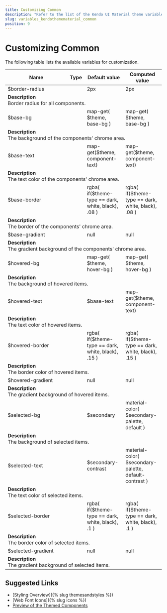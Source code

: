 ```yaml
---
title: Customizing Common
description: "Refer to the list of the Kendo UI Material theme variables available for customization."
slug: variables_kendothemematerial_common
position: 9
---
```


# Customizing Common

The following table lists the available variables for customization.

<table class="theme-variables">
    <colgroup>
    <col style="width: 200px; white-space:nowrap;" />
    <col />
    <col />
    <col />
</colgroup>
<thead>
    <tr>
        <th>Name</th>
        <th>Type</th>
        <th>Default value</th>
        <th>Computed value</th>
    </tr>
</thead>
<tbody>
        <tr>
    <td>$border-radius</td>
    <td></td>
    <td>2px</td>
    <td>2px</td>
</tr>
<tr>
    <td colspan="4" class="theme-variables-description-container"><div><b>Description</b><div class="theme-variables-description">Border radius for all components.</div></div>
    </td>
</tr>
<tr>
    <td>$base-bg</td>
    <td></td>
    <td>map-get( $theme, base-bg )</td>
    <td>map-get( $theme, base-bg )</td>
</tr>
<tr>
    <td colspan="4" class="theme-variables-description-container"><div><b>Description</b><div class="theme-variables-description">The background of the components' chrome area.</div></div>
    </td>
</tr>
<tr>
    <td>$base-text</td>
    <td></td>
    <td>map-get($theme, component-text)</td>
    <td>map-get($theme, component-text)</td>
</tr>
<tr>
    <td colspan="4" class="theme-variables-description-container"><div><b>Description</b><div class="theme-variables-description">The text color of the components' chrome area.</div></div>
    </td>
</tr>
<tr>
    <td>$base-border</td>
    <td></td>
    <td>rgba( if($theme-type == dark, white, black), .08 )</td>
    <td>rgba( if($theme-type == dark, white, black), .08 )</td>
</tr>
<tr>
    <td colspan="4" class="theme-variables-description-container"><div><b>Description</b><div class="theme-variables-description">The border of the components' chrome area.</div></div>
    </td>
</tr>
<tr>
    <td>$base-gradient</td>
    <td></td>
    <td>null</td>
    <td>null</td>
</tr>
<tr>
    <td colspan="4" class="theme-variables-description-container"><div><b>Description</b><div class="theme-variables-description">The gradient background of the components' chrome area.</div></div>
    </td>
</tr>
<tr>
    <td>$hovered-bg</td>
    <td></td>
    <td>map-get( $theme, hover-bg )</td>
    <td>map-get( $theme, hover-bg )</td>
</tr>
<tr>
    <td colspan="4" class="theme-variables-description-container"><div><b>Description</b><div class="theme-variables-description">The background of hovered items.</div></div>
    </td>
</tr>
<tr>
    <td>$hovered-text</td>
    <td></td>
    <td>$base-text</td>
    <td>map-get($theme, component-text)</td>
</tr>
<tr>
    <td colspan="4" class="theme-variables-description-container"><div><b>Description</b><div class="theme-variables-description">The text color of hovered items.</div></div>
    </td>
</tr>
<tr>
    <td>$hovered-border</td>
    <td></td>
    <td>rgba( if($theme-type == dark, white, black), .15 )</td>
    <td>rgba( if($theme-type == dark, white, black), .15 )</td>
</tr>
<tr>
    <td colspan="4" class="theme-variables-description-container"><div><b>Description</b><div class="theme-variables-description">The border color of hovered items.</div></div>
    </td>
</tr>
<tr>
    <td>$hovered-gradient</td>
    <td></td>
    <td>null</td>
    <td>null</td>
</tr>
<tr>
    <td colspan="4" class="theme-variables-description-container"><div><b>Description</b><div class="theme-variables-description">The gradient background of hovered items.</div></div>
    </td>
</tr>
<tr>
    <td>$selected-bg</td>
    <td></td>
    <td>$secondary</td>
    <td>material-color( $secondary-palette, default )</td>
</tr>
<tr>
    <td colspan="4" class="theme-variables-description-container"><div><b>Description</b><div class="theme-variables-description">The background of selected items.</div></div>
    </td>
</tr>
<tr>
    <td>$selected-text</td>
    <td></td>
    <td>$secondary-contrast</td>
    <td>material-color( $secondary-palette, default-contrast )</td>
</tr>
<tr>
    <td colspan="4" class="theme-variables-description-container"><div><b>Description</b><div class="theme-variables-description">The text color of selected items.</div></div>
    </td>
</tr>
<tr>
    <td>$selected-border</td>
    <td></td>
    <td>rgba( if($theme-type == dark, white, black), .1 )</td>
    <td>rgba( if($theme-type == dark, white, black), .1 )</td>
</tr>
<tr>
    <td colspan="4" class="theme-variables-description-container"><div><b>Description</b><div class="theme-variables-description">The border color of selected items.</div></div>
    </td>
</tr>
<tr>
    <td>$selected-gradient</td>
    <td></td>
    <td>null</td>
    <td>null</td>
</tr>
<tr>
    <td colspan="4" class="theme-variables-description-container"><div><b>Description</b><div class="theme-variables-description">The gradient background of selected items.</div></div>
    </td>
</tr>
</tbody>
</table>

## Suggested Links

* [Styling Overview]({% slug themesandstyles %})
* [Web Font Icons]({% slug icons %})
* [Preview of the Themed Components](../)

